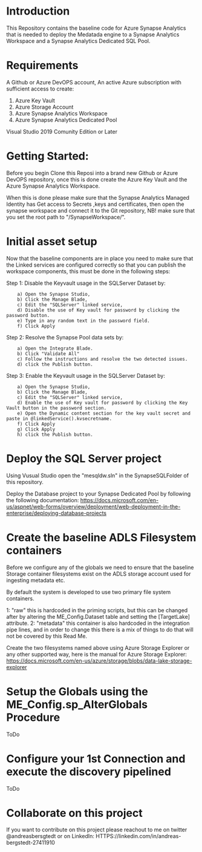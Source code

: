 # Introduction 
This Repository contains the baseline code for Azure Synapse Analytics that is needed to deploy the Medatada engine to a 
Synapse Analytics Workspace and a Synapse Analytics Dedicated SQL Pool.


# Requirements
A Github or Azure DevOPS account,
An active Azure subscription with sufficient access to create:

1.	Azure Key Vault
2.	Azure Storage Account
3.	Azure Synapse Analytics Workspace
4.	Azure Synapse Analytics Dedicated Pool

Visual Studio 2019 Comunity Edition or Later

# Getting Started:

Before you begin Clone this Reposi into a brand new Github or Azure DevOPS repository,
once this is done create the Azure Key Vault and the Azure Synapse Analytics Workspace.

When this is done please make sure that the Synapse Analytics Managed Identity has Get access to Secrets ,keys and certificates,
then open the synapse workspace and connect it to the Git repository,
NB! make sure that you set the root path to "/SynapseWorkspace/".


# Initial asset setup

Now that the baseline components are in place you need to make sure that the Linked services are configured correctly so that you can publish
the workspace components, this must be done in the following steps:

Step 1: Disable the Keyvault usage in the SQLServer Dataset by:

        a) Open the Synapse Studio, 
        b) Click the Manage Blade, 
        c) Edit the "SQLServer" linked service,
        d) Disable the use of Key vault for password by clicking the password button.
        e) Type in any random text in the password field.
        f) Click Apply

Step 2: Resolve the Synapse Pool data sets by:

        a) Open the Integrate Blade.
        b) Click "Validate All"
        c) Follow the instructions and resolve the two detected issues.
        d) click the Publish button.

Step 3: Enable the Keyvault usage in the SQLServer Dataset by:

        a) Open the Synapse Studio, 
        b) Click the Manage Blade, 
        c) Edit the "SQLServer" linked service,
        d) Enable the use of Key vault for password by clicking the Key Vault button in the password section.
        e) Open the Dynamic content section for the key vault secret and paste in @linkedService().kvsecretname.
        f) Click Apply
        g) Click Apply
        h) click the Publish button.

# Deploy the SQL Server project

Using Vusual Studio open the "mesqldw.sln" in the SynapseSQLFolder of this repository.

Deploy the Database project to your Synapse Dedicated Pool by following the following documentation:
https://docs.microsoft.com/en-us/aspnet/web-forms/overview/deployment/web-deployment-in-the-enterprise/deploying-database-projects



# Create the baseline ADLS Filesystem containers

Before we configure any of the globals we need to ensure that the baseline Storage container filesystems exist on the ADLS storage account used for ingesting metadata etc.

By default the system is developed to use two primary file system containers.

1: "raw" this is hardcoded in the priming scripts, but this can be changed after by altering the ME_Config.Dataset table and setting the [TargetLake] attribute.
2: "metadata" this container is also hardcoded in the integration pipe lines, and in order to change this there is a mix of things to do that will not be covered by this Read Me.

Create the two filesystems named above using Azure Storage Explorer or any other supported way, 
here is the manual for Azure Storage Explorer: https://docs.microsoft.com/en-us/azure/storage/blobs/data-lake-storage-explorer



# Setup the Globals using the ME_Config.sp_AlterGlobals Procedure

ToDo


# Configure your 1st Connection and execute the discovery pipelined

ToDo






# Collaborate on this project

If you want to contribute on this project please reachout to me on twitter @andreasbersgtedt
or on LinkedIn: HTTPS://linkedin.com/in/andreas-bergstedt-27411910
